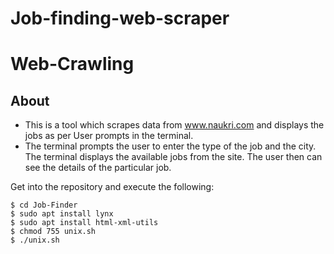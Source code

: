 # Job-finding-web-scraper
# Web-Crawling
## About
- This is a tool which scrapes data from www.naukri.com and displays the jobs as per User prompts in the terminal.
- The terminal prompts the user to enter the type of the job and the city. The terminal displays the available jobs from the site. The user then can see the details of the particular job.


Get into the repository and execute the following:

```
$ cd Job-Finder
$ sudo apt install lynx
$ sudo apt install html-xml-utils
$ chmod 755 unix.sh
$ ./unix.sh

```

